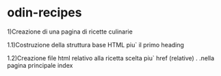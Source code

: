 # odin-recipes
1)Creazione di una pagina di ricette culinarie

1.1)Costruzione della struttura base HTML piu` il primo heading

1.2)Creazione file html relativo alla ricetta scelta piu` href (relative)
 . .nella pagina principale index
